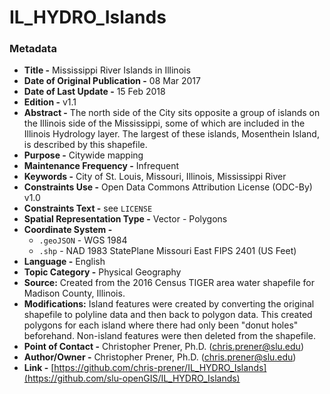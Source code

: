# IL_HYDRO_Islands

### Metadata
  * **Title -** Mississippi River Islands in Illinois
  * **Date of Original Publication -** 08 Mar 2017
  * **Date of Last Update -** 15 Feb 2018
  * **Edition -** v1.1
  * **Abstract -** The north side of the City sits opposite a group of islands on the Illinois side of the Mississippi, some of which are included in the Illinois Hydrology layer. The largest of these islands, Mosenthein Island, is described by this shapefile.
  * **Purpose -** Citywide mapping
  * **Maintenance Frequency -** Infrequent
  * **Keywords -** City of St. Louis, Missouri, Illinois, Mississippi River
  * **Constraints Use -** Open Data Commons Attribution License (ODC-By) v1.0
  * **Constraints Text -** see `LICENSE`
  * **Spatial Representation Type -** Vector - Polygons
  * **Coordinate System -**
    * `.geoJSON` - WGS 1984
    * `.shp` - NAD 1983 StatePlane Missouri East FIPS 2401 (US Feet)
  * **Language -** English
  * **Topic Category -** Physical Geography
  * **Source:** Created from the 2016 Census TIGER area water shapefile for Madison County, Illinois.
  * **Modifications:** Island features were created by converting the original shapefile to polyline data and then back to polygon data. This created polygons for each island where there had only been "donut holes" beforehand. Non-island features were then deleted from the shapefile.
  * **Point of Contact -** Christopher Prener, Ph.D. ([chris.prener@slu.edu](mailto:chris.prener@slu.edu))
  * **Author/Owner -** Christopher Prener, Ph.D. ([chris.prener@slu.edu](mailto:chris.prener@slu.edu))
  * **Link -** [https://github.com/chris-prener/IL_HYDRO_Islands](https://github.com/slu-openGIS/IL_HYDRO_Islands)

